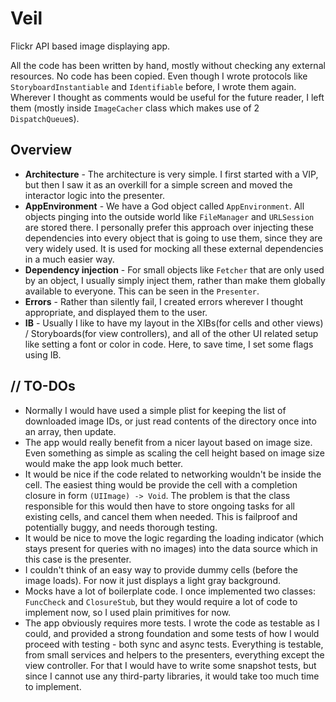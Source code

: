 # Veil

Flickr API based image displaying app.

All the code has been written by hand, mostly without checking any external resources. No code has been copied. Even though I wrote protocols like `StoryboardInstantiable` and `Identifiable` before, I wrote them again. Wherever I thought as comments would be useful for the future reader, I left them (mostly inside `ImageCacher` class which makes use of 2 `DispatchQueue`s).

## Overview
* **Architecture** - The architecture is very simple. I first started with a VIP, but then I saw it as an overkill for a simple screen and moved the interactor logic into the presenter.
* **AppEnvironment** - We have a God object called `AppEnvironment`. All objects pinging into the outside world like `FileManager` and `URLSession` are stored there. I personally prefer this approach over injecting these dependencies into every object that is going to use them, since they are very widely used. It is used for mocking all these external dependencies in a much easier way.
* **Dependency injection** - For small objects like `Fetcher` that are only used by an object, I usually simply inject them, rather than make them globally available to everyone. This can be seen in the `Presenter`.
* **Errors** - Rather than silently fail, I created errors wherever I thought appropriate, and displayed them to the user.
* **IB** - Usually I like to have my layout in the XIBs(for cells and other views) / Storyboards(for view controllers), and all of the other UI related setup like setting a font or color in code. Here, to save time, I set some flags using IB.

## // TO-DOs
* Normally I would have used a simple plist for keeping the list of downloaded image IDs, or just read contents of the directory once into an array, then update.
* The app would really benefit from a nicer layout based on image size. Even something as simple as scaling the cell height based on image size would make the app look much better.
* It would be nice if the code related to networking wouldn't be inside the cell. The easiest thing would be provide the cell with a completion closure in form `(UIImage) -> Void`. The problem is that the class responsible for this would then have to store ongoing tasks for all existing cells, and cancel them when needed. This is failproof and potentially buggy, and needs thorough testing.
* It would be nice to move the logic regarding the loading indicator (which stays present for queries with no images) into the data source which in this case is the presenter.
* I couldn't think of an easy way to provide dummy cells (before the image loads). For now it just displays a light gray background.
* Mocks have a lot of boilerplate code. I once implemented two classes: `FuncCheck` and `ClosureStub`, but they would require a lot of code to implement now, so I used plain primitives for now.
* The app obviously requires more tests. I wrote the code as testable as I could, and provided a strong foundation and some tests of how I would proceed with testing - both sync and async tests. Everything is testable, from small services and helpers to the presenters, everything except the view controller. For that I would have to write some snapshot tests, but since I cannot use any third-party libraries, it would take too much time to implement.
